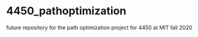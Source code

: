 # 4450_pathoptimization
future repository for the path optimization project for 4450 at MIT fall 2020
